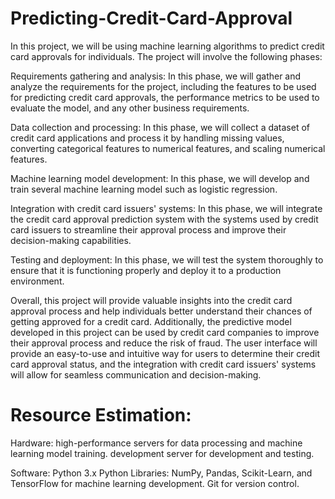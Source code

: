 # Predicting-Credit-Card-Approval
In this project, we will be using machine learning algorithms to predict credit card approvals for individuals. The project will involve the following phases:

Requirements gathering and analysis: In this phase, we will gather and analyze the requirements for the project, including the features to be used for predicting credit card approvals, the performance metrics to be used to evaluate the model, and any other business requirements.

Data collection and processing: In this phase, we will collect a dataset of credit card applications and process it by handling missing values, converting categorical features to numerical features, and scaling numerical features.

Machine learning model development: In this phase, we will develop and train several machine learning model such as logistic regression.

Integration with credit card issuers' systems: In this phase, we will integrate the credit card approval prediction system with the systems used by credit card issuers to streamline their approval process and improve their decision-making capabilities.

Testing and deployment: In this phase, we will test the system thoroughly to ensure that it is functioning properly and deploy it to a production environment.

Overall, this project will provide valuable insights into the credit card approval process and help individuals better understand their chances of getting approved for a credit card. Additionally, the predictive model developed in this project can be used by credit card companies to improve their approval process and reduce the risk of fraud. The user interface will provide an easy-to-use and intuitive way for users to determine their credit card approval status, and the integration with credit card issuers' systems will allow for seamless communication and decision-making.

# Resource Estimation: 

Hardware: 
high-performance servers for data processing and machine learning model training. 
development server for development and testing.

Software: 
Python 3.x 
Python Libraries: NumPy, Pandas, Scikit-Learn, and TensorFlow for machine learning development. 
Git for version control. 

